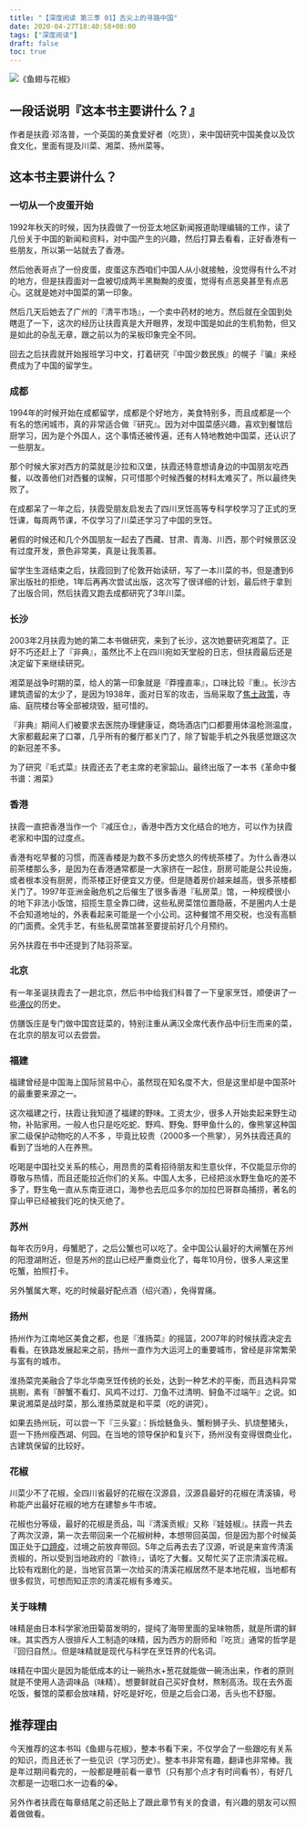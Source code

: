```yaml
---
title: "【深度阅读 第三季 01】舌尖上的寻路中国"
date: 2020-04-27T18:40:58+08:00
tags: ["深度阅读"] 
draft: false
toc: true
---
```


![《鱼翅与花椒》](https://img3.doubanio.com/view/subject/l/public/s29767895.jpg)

## 一段话说明『这本书主要讲什么？』

作者是扶霞·邓洛普，一个英国的美食爱好者（吃货），来中国研究中国美食以及饮食文化，里面有提及川菜、湘菜、扬州菜等。

## 这本书主要讲什么？

### 一切从一个皮蛋开始

1992年秋天的时候，因为扶霞做了一份亚太地区新闻报道助理编辑的工作，读了几份关于中国的新闻和资料，对中国产生的兴趣，然后打算去看看，正好香港有一些朋友，所以第一站就去了香港。

然后他表哥点了一份皮蛋，皮蛋这东西咱们中国人从小就接触，没觉得有什么不对的地方，但是扶霞面对一盘被切成两半黑黝黝的皮蛋，觉得有点恶臭甚至有点恶心。这就是她对中国菜的第一印象。

<!--more-->

然后几天后她去了广州的『清平市场』，一个卖中药材的地方。然后就在全国到处瞎逛了一下，这次的经历让扶霞真是大开眼界，发现中国是如此的生机勃勃，但又是如此的杂乱无章，跟之前以为的呆板印象完全不同。

回去之后扶霞就开始报班学习中文，打着研究『中国少数民族』的幌子『骗』来经费成为了中国的留学生。

### 成都

1994年的时候开始在成都留学，成都是个好地方，美食特别多，而且成都是一个有名的悠闲城市，真的非常适合做『研究』。因为对中国菜感兴趣，喜欢到餐馆后厨学习，因为是个外国人，这个事情还被传遍，还有人特地教她中国菜，还认识了一些朋友。

那个时候大家对西方的菜就是沙拉和汉堡，扶霞还特意想请身边的中国朋友吃西餐，以改善他们对西餐的误解，只可惜那个时候西餐的材料太难买了，所以最终失败了。

在成都呆了一年之后，扶霞受朋友启发去了四川烹饪高等专科学校学习了正式的烹饪课，每周两节课，不仅学习了川菜还学习了中国的烹饪。

暑假的时候还和几个外国朋友一起去了西藏、甘肃、青海、川西，那个时候景区没有过度开发，景色非常美，真是让我羡慕。

留学生生涯结束之后，扶霞回到了伦敦开始读研，写了一本川菜的书，但是遭到6家出版社的拒绝，1年后再再次尝试出版，这次写了很详细的计划，最后终于拿到了出版合同，然后扶霞又跑去成都研究了3年川菜。

### 长沙

2003年2月扶霞为她的第二本书做研究，来到了长沙，这次她要研究湘菜了。正好不巧还赶上了『非典』，虽然比不上在四川宛如天堂般的日志，但扶霞最后还是决定留下来继续研究。

湘菜是战争时期的菜，给人的第一印象就是『莽撞直率』，口味比较『重』。长沙古建筑遗留的太少了，是因为1938年，面对日军的攻击，当局采取了[焦土政策](https://zh.wikipedia.org/wiki/%E6%96%87%E5%A4%95%E5%A4%A7%E7%81%AB)，寺庙、庭院楼台等全部被烧毁，挺可惜的。

『非典』期间人们被要求去医院办理健康证，商场酒店门口都要用体温枪测温度，大家都戴起来了口罩，几乎所有的餐厅都关门了，除了智能手机之外我感觉跟这次的新冠差不多。

为了研究『毛式菜』扶霞还去了老主席的老家韶山。最终出版了一本书《革命中餐书谱：湘菜》


### 香港

扶霞一直把香港当作一个『减压仓』，香港中西方文化结合的地方，可以作为扶霞老家和中国的过度点。

香港有吃早餐的习惯，而莲香楼是为数不多历史悠久的传统茶楼了。为什么香港以前茶楼那么多，是因为在香港通常都是一大家挤在一起住，厨房可能是公共设施，或者根本没有厨房，而茶楼正好便宜又方便。但是随着房价越来越高，很多茶楼都关门了。1997年亚洲金融危机之后催生了很多香港『私房菜』馆，一种规模很小的地下非法小饭馆，招揽生意全靠口碑，这些私房菜馆位置隐蔽，不是圈内人士是不会知道地址的，外表看起来可能是一个小公司。这种餐馆不用交税，也没有高额的门面费。全凭手艺，有些私房菜馆甚至要提前好几个月预约。

另外扶霞在书中还提到了陆羽茶室。

### 北京

有一年圣诞扶霞去了一趟北京，然后书中给我们科普了一下皇家烹饪，顺便讲了一些[溥仪](https://zh.wikipedia.org/wiki/%E6%BA%A5%E4%BB%AA)的历史。

仿膳饭庄是专门做中国宫廷菜的，特别注重从满汉全席代表作品中衍生而来的菜，在北京的朋友可以去尝尝。

### 福建

福建曾经是中国海上国际贸易中心，虽然现在知名度不大，但是这里却是中国茶叶的最重要来源之一。

这次福建之行，扶霞让我知道了福建的野味。工资太少，很多人开始卖起来野生动物，补贴家用。一般人也只是吃吃蛇、野鸡、野兔、野甲鱼什么的，像熊掌这种国家二级保护动物吃的人不多
，毕竟比较贵（2000多一个熊掌），另外扶霞还真的看到了当地的人在养熊。

吃喝是中国社交关系的核心，用昂贵的菜肴招待朋友和生意伙伴，不仅能显示你的尊敬与热情，而且还能拉近你们的关系。中国人太多，已经把淡水野生鱼吃的差不多了，野生龟一直从东南亚进口，海参也去厄瓜多尔的加拉巴哥群岛捕捞，著名的穿山甲已经被我们吃的快灭绝了。

### 苏州

每年农历9月，母蟹肥了，之后公蟹也可以吃了。全中国公认最好的大闸蟹在苏州的阳澄湖附近，但是苏州的昆山已经严重商业化了，每年10月份，很多人来这里吃蟹，拍照打卡。

另外蟹属大寒，吃的时候最好配点酒（绍兴酒），免得胃痛。

### 扬州

扬州作为江南地区美食之都，也是『淮扬菜』的摇篮，2007年的时候扶霞决定去看看。在铁路发展起来之前，扬州一直作为大运河上的重要城市，曾经是非常繁荣与富有的城市。

淮扬菜完美融合了华北华南烹饪传统的长处，达到一种艺术的平衡，而且选料异常挑剔，素有『醉蟹不看灯、风鸡不过灯、刀鱼不过清明、鲟鱼不过端午』之说。如果说湘菜是战时菜，那么淮扬菜就是和平菜（吃的讲究）。

如果去扬州玩，可以尝一下『三头宴』：拆烩鲢鱼头、蟹粉狮子头、扒烧整猪头，逛一下扬州瘦西湖、何园。在当地的领导保护和复兴下，扬州没有变得很商业化，古建筑保留的比较好。

### 花椒

川菜少不了花椒，全四川省最好的花椒在汉源县，汉源县最好的花椒在清溪镇，号称能产出最好花椒的地方在建黎乡牛市坡。

花椒也分等级，最好的花椒是贡品，叫『清溪贡椒』又称『娃娃椒』。扶霞一共去了两次汉源，第一次去带回来一个花椒树种，本想带回英国，但是因为那个时候英国正处于[口蹄疫](https://zh.wikipedia.org/wiki/%E5%8F%A3%E8%B9%84%E7%96%AB)，过境之前放弃带回。5年之后再去去了汉源，听说是来宣传清溪贡椒的，所以受到当地政府的『款待』，请吃了大餐。又帮忙买了正宗清溪花椒。比较有戏剧化的是，当地官员第一次给买的清溪花椒居然不是本地花椒，当地都有很多假货，可想而知正宗的清溪花椒有多难买。

### 关于味精

味精是由日本科学家池田菊苗发明的，提纯了海带里面的呈味物质，就是所谓的鲜味。其实西方人很排斥人工制造的味精，因为西方的厨师和『吃货』通常的哲学是『回归自然』。但是味精就是现代与科学在烹饪界的代名词。

味精在中国火是因为能低成本的让一碗热水+葱花就能做一碗汤出来，作者的原则就是不使用人造调味品（味精）。想要鲜就自己买好食材，熬制高汤。现在去外面吃饭，餐馆的菜都会放味精，好吃是好吃，但是之后会口渴，舌头也不舒服。

## 推荐理由

今天推荐的这本书叫《鱼翅与花椒》，整本书看下来，不仅学会了一些跟吃有关系的知识，而且还长了一些见识（学习历史）。整本书非常有趣，翻译也非常棒。我是年过期间看完的，一般都是睡前看一章节（只有那个点才有时间看书），有好几次都是一边咽口水一边看的😭。

另外作者扶霞在每章结尾之前还贴上了跟此章节有关的食谱，有兴趣的朋友可以照着做做看。